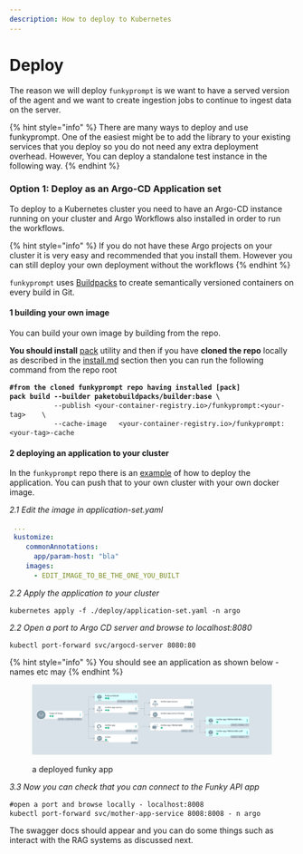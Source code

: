 ```yaml
---
description: How to deploy to Kubernetes
---
```


# Deploy

The reason we will deploy `funkyprompt` is  we want to have a served version of the agent and we want to create ingestion jobs to continue to ingest data on the server.

{% hint style="info" %}
There are many ways to deploy and use funkyprompt. One of the easiest might be to add the library to your existing services that you deploy so you do not need any extra deployment overhead. However, You can deploy a standalone test instance in the following way.
{% endhint %}

### Option 1: Deploy as an Argo-CD Application set

To deploy to a Kubernetes cluster you need to have an Argo-CD instance running on your cluster and Argo Workflows also installed in order to run the workflows.&#x20;

{% hint style="info" %}
If you do not have these Argo projects on your cluster it is very easy and recommended that you install them. However you can still deploy your own deployment without the workflows
{% endhint %}

`funkyprompt` uses [Buildpacks](https://buildpacks.io/) to create semantically versioned containers on every build in Git.&#x20;

#### 1 building your own image

You can build your own image by building from the repo.&#x20;

**You should install** [pack](https://buildpacks.io/docs/tools/pack/) utility and then if you have **cloned the repo** locally as described in the [install.md](install.md "mention") section then you can run the following command from the repo root

<pre class="language-bash"><code class="lang-bash"><strong>#from the cloned funkyprompt repo having installed [pack]
</strong><strong>pack build --builder paketobuildpacks/builder:base \
</strong>           --publish &#x3C;your-container-registry.io>/funkyprompt:&#x3C;your-tag>    \
           --cache-image   &#x3C;your-container-registry.io>/funkyprompt:&#x3C;your-tag>-cache
</code></pre>

#### 2 deploying an application to your cluster

In the `funkyprompt` repo there is an [example](https://github.com/mr-saoirse/funkyprompt/tree/main/deploy) of how to deploy the application. You can push that to your own cluster with your own docker image.&#x20;

_2.1 Edit the image  in application-set.yaml_

```yaml
 ...
 kustomize:
    commonAnnotations:
      app/param-host: "bla"
    images:
      - EDIT_IMAGE_TO_BE_THE_ONE_YOU_BUILT
```

_2.2 Apply the application to your cluster_

```
kubernetes apply -f ./deploy/application-set.yaml -n argo
```

_2.2 Open a port to Argo CD server and browse to localhost:8080_

```
kubectl port-forward svc/argocd-server 8080:80
```

{% hint style="info" %}
You should see an application as shown below - names etc may&#x20;
{% endhint %}

<figure><img src="../.gitbook/assets/Screenshot 2023-10-26 at 6.12.36 PM.png" alt=""><figcaption><p>a deployed funky app</p></figcaption></figure>

_3.3 Now you can check that you can connect to the Funky API app_

```
#open a port and browse locally - localhost:8008
kubectl port-forward svc/mother-app-service 8008:8008 - n argo
```

The swagger docs should appear and you can do some things such as interact with the RAG systems as discussed next.
